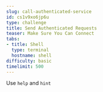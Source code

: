 ```yaml
---
slug: call-authenticated-service
id: cs1v9xo6jp6u
type: challenge
title: Send Authenticated Requests
teaser: Make Sure You Can Connect
tabs:
- title: Shell
  type: terminal
  hostname: shell
difficulty: basic
timelimit: 500
---
```

Use `help` and `hint`
